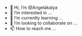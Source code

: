 - 👋 Hi, I’m @Angelakalya
- 👀 I’m interested in ...
- 🌱 I’m currently learning ...
- 💞️ I’m looking to collaborate on ...
- 📫 How to reach me ...

<!---
Angelakalya/Angelakalya is a ✨ special ✨ repository because its `README.md` (this file) appears on your GitHub profile.
You can click the Preview link to take a look at your changes.
--->
